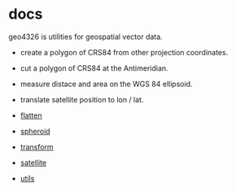 # docs

geo4326 is utilities for geospatial vector data.

- create a polygon of CRS84 from other projection coordinates.
- cut a polygon of CRS84 at the Antimeridian.
- measure distace and area on the WGS 84 ellipsoid.
- translate satellite position to lon / lat.

- [flatten](FLATTEN.md)
- [spheroid](SPHEROID.md)
- [transform](TRANSFORM.md)
- [satellite](SATELLITE.md)
- [utils](UTILS.md)
